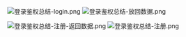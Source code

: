 ![登录鉴权总结-login.png](https://i.loli.net/2020/09/21/i9ONno4xkCsBlH5.png)
![登录鉴权总结-放回数据.png](https://i.loli.net/2020/09/21/Cn1zm28P9uGXlNc.png)

![登录鉴权总结-注册-返回数据.png](https://i.loli.net/2020/09/21/T5bP8NMnEjy7xzW.png)
![登录鉴权总结-注册.png](https://i.loli.net/2020/09/21/gpB1KUVRjzfCP3y.png)